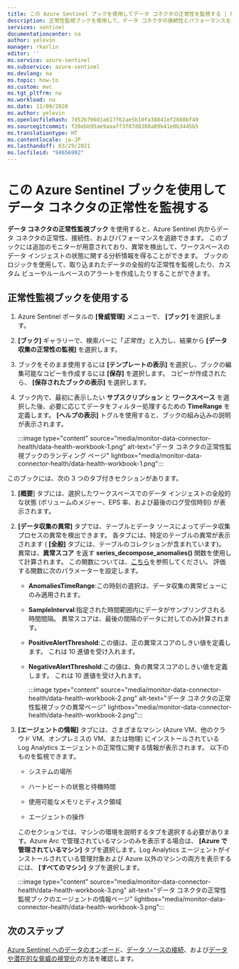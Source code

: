```yaml
---
title: この Azure Sentinel ブックを使用してデータ コネクタの正常性を監視する | Microsoft Docs
description: 正常性監視ブックを使用して、データ コネクタの接続性とパフォーマンスを追跡します。
services: sentinel
documentationcenter: na
author: yelevin
manager: rkarlin
editor: ''
ms.service: azure-sentinel
ms.subservice: azure-sentinel
ms.devlang: na
ms.topic: how-to
ms.custom: mvc
ms.tgt_pltfrm: na
ms.workload: na
ms.date: 11/09/2020
ms.author: yelevin
ms.openlocfilehash: 7d52b76601a617f62ae5b10fa38841ef2608bf49
ms.sourcegitcommit: f28ebb95ae9aaaff3f87d8388a09b41e0b3445b5
ms.translationtype: HT
ms.contentlocale: ja-JP
ms.lasthandoff: 03/29/2021
ms.locfileid: "94656992"
---
```

# <a name="monitor-the-health-of-your-data-connectors-with-this-azure-sentinel-workbook"></a>この Azure Sentinel ブックを使用してデータ コネクタの正常性を監視する

**データ コネクタの正常性監視ブック** を使用すると、Azure Sentinel 内からデータ コネクタの正常性、接続性、およびパフォーマンスを追跡できます。 このブックには追加のモニターが用意されており、異常を検出して、ワークスペースのデータ インジェストの状態に関する分析情報を得ることができます。 ブックのロジックを使用して、取り込まれたデータの全般的な正常性を監視したり、カスタム ビューやルールベースのアラートを作成したりすることができます。

## <a name="use-the-health-monitoring-workbook"></a>正常性監視ブックを使用する

1. Azure Sentinel ポータルの **[脅威管理]** メニューで、 **[ブック]** を選択します。

1. **[ブック]** ギャラリーで、検索バーに「*正常性*」と入力し、結果から **[データ収集の正常性の監視]** を選択します。

1. ブックをそのまま使用するには **[テンプレートの表示]** を選択し、ブックの編集可能なコピーを作成するには **[保存]** を選択します。 コピーが作成されたら、 **[保存されたブックの表示]** を選択します。

1. ブック内で、最初に表示したい **サブスクリプション** と **ワークスペース** を選択した後、必要に応じてデータをフィルター処理するための **TimeRange** を定義します。 **[ヘルプの表示]** トグルを使用すると、ブックの組み込みの説明が表示されます。

    :::image type="content" source="media/monitor-data-connector-health/data-health-workbook-1.png" alt-text="データ コネクタの正常性監視ブックのランディング ページ" lightbox="media/monitor-data-connector-health/data-health-workbook-1.png":::

このブックには、次の 3 つのタブ付きセクションがあります。

1. **[概要**] タブには、選択したワークスペースでのデータ インジェストの全般的な状態 (ボリュームのメジャー、EPS 率、および最後のログ受信時刻) が表示されます。

1. **[データ収集の異常]** タブでは、テーブルとデータ ソースによってデータ収集プロセスの異常を検出できます。 各タブには、特定のテーブルの異常が表示されます ( **[全般]** タブには、テーブルのコレクションが含まれています)。 異常は、**異常スコア** を返す **series_decompose_anomalies()** 関数を使用して計算されます。 この関数については、[こちら](/azure/data-explorer/kusto/query/series-decompose-anomaliesfunction?WT.mc_id=Portal-fx)を参照してください。 評価する関数に次のパラメーターを設定します。

    - **AnomaliesTimeRange**:この時刻の選択は、データ収集の異常ビューにのみ適用されます。
    - **SampleInterval**:指定された時間範囲内にデータがサンプリングされる時間間隔。 異常スコアは、最後の間隔のデータに対してのみ計算されます。
    - **PositiveAlertThreshold**:この値は、正の異常スコアのしきい値を定義します。 これは 10 進値を受け入れます。
    - **NegativeAlertThreshold**:この値は、負の異常スコアのしきい値を定義します。 これは 10 進値を受け入れます。

        :::image type="content" source="media/monitor-data-connector-health/data-health-workbook-2.png" alt-text="データ コネクタの正常性監視ブックの異常ページ" lightbox="media/monitor-data-connector-health/data-health-workbook-2.png":::

1. **[エージェントの情報]** タブには、さまざまなマシン (Azure VM、他のクラウド VM、オンプレミスの VM、または物理) にインストールされている Log Analytics エージェントの正常性に関する情報が表示されます。 以下のものを監視できます。

   - システムの場所

   - ハートビートの状態と待機時間

   - 使用可能なメモリとディスク領域

   - エージェントの操作

    このセクションでは、マシンの環境を説明するタブを選択する必要があります。Azure Arc で管理されているマシンのみを表示する場合は、 **[Azure で管理されているマシン]** タブを選択します。Log Analytics エージェントがインストールされている管理対象および Azure 以外のマシンの両方を表示するには、 **[すべてのマシン]** タブを選択します。

    :::image type="content" source="media/monitor-data-connector-health/data-health-workbook-3.png" alt-text="データ コネクタの正常性監視ブックのエージェントの情報ページ" lightbox="media/monitor-data-connector-health/data-health-workbook-3.png":::

## <a name="next-steps"></a>次のステップ
[Azure Sentinel へのデータのオンボード](quickstart-onboard.md)、[データ ソースの接続](connect-data-sources.md)、および[データや潜在的な脅威の視覚化](quickstart-get-visibility.md)の方法を確認します。